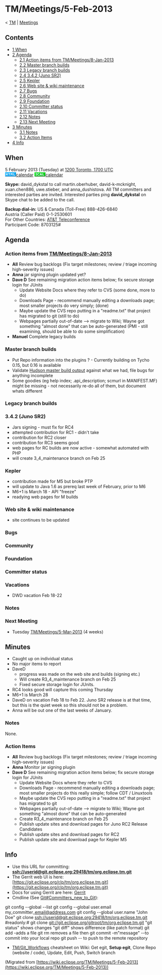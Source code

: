 

TM/Meetings/5-Feb-2013
======================

< [TM](./TM "TM")‎ | [Meetings](./Meetings "TM/Meetings")

Contents
--------

*   [1 When](#When)
*   [2 Agenda](#Agenda)
    *   [2.1 Action items from TM/Meetings/8-Jan-2013](#Action-items-from-TM.2FMeetings.2F8-Jan-2013)
    *   [2.2 Master branch builds](#Master-branch-builds)
    *   [2.3 Legacy branch builds](#Legacy-branch-builds)
    *   [2.4 3.4.2 (Juno SR2)](#3.4.2-.28Juno-SR2.29)
    *   [2.5 Kepler](#Kepler)
    *   [2.6 Web site & wiki maintenance](#Web-site-.26-wiki-maintenance)
    *   [2.7 Bugs](#Bugs)
    *   [2.8 Community](#Community)
    *   [2.9 Foundation](#Foundation)
    *   [2.10 Committer status](#Committer-status)
    *   [2.11 Vacations](#Vacations)
    *   [2.12 Notes](#Notes)
    *   [2.13 Next Meeting](#Next-Meeting)
*   [3 Minutes](#Minutes)
    *   [3.1 Notes](#Notes-2)
    *   [3.2 Action Items](#Action-Items)
*   [4 Info](#Info)

When
----

5 February 2013 (Tuesday) at [1200 Toronto, 1700 UTC](http://www.timeanddate.com/worldclock/fixedtime.html?msg=Eclipse+TM+February+Committer+Call&iso=20130205T12&p1=250&ah=1)  
![Html.gif](./images/Html.gif)[calendar](http://www.google.com/calendar/embed?src=vn70im36r00qeusu8nme50cils@group.calendar.google.com&ctz=Canada/Toronto) ![Ical.gif](./images/Ical.gif)[calendar](http://www.google.com/calendar/ical/vn70im36r00qeusu8nme50cils@group.calendar.google.com/public/basic.ics)

**Skype:** david\_dykstal to call martin.oberhuber, david-k-mcknight, xuan.chen886, uwe.stieber, and anna\_dushistova. All TM committers and interested parties are invited. Interested parties ping **david_dykstal** on Skype chat to be added to the call.

**Backup dial-in:** US & Canada (Toll-Free) 888-426-6840  
Austria (Caller Paid) 0-1-2530601  
For Other Countries: [AT&T Teleconference](https://www.teleconference.att.com/servlet/glbAccess?process=1&accessCode=8703125&accessNumber=2158616239)  
Participant Code: 8703125#

Agenda
------

### Action items from [TM/Meetings/8-Jan-2013](./8-Jan-2013 "TM/Meetings/8-Jan-2013")

*   **All** Review bug backlogs (Fix target milestones; review / triage incoming high-severity issues)
*   **Anna** jar signing plugin updated yet?
*   **Dave D** See remaining migration action items below; fix secure storage login for JUnits
    *   Update Website Docs where they refer to CVS (some done, more to do)
    *   Downloads Page - recommend manually editing a downloads page; most smaller projects do very simply; (done)
    *   Maybe update the CVS repo putting in a "readme.txt" that project has migrated to git (still to do)
    *   Webpages partially out-of-date --> migrate to Wiki; Wayne got something "almost done" that can be auto-generated (PMI - still examining, should be able to do some simplification)
*   **Manuel** Complete legacy builds

### Master branch builds

*   Put Repo information into the plugins ? - Currently building on Tycho 0.15, but 0.16 is available
*   Validate [Hudson master build output](https://hudson.eclipse.org/hudson/job/tm-master-nightly/) against what we had, file bugs for anything incomplete
*   Some goodies (eg help index; .api_description; scmurl in MANIFEST.MF) might be missing - not necessarily re-do all of them, but document whats different

### Legacy branch builds

### 3.4.2 (Juno SR2)

*   Jars signing - must fix for RC4
*   attempted contribution for RC1 - didn't take
*   contribution for RC2 closer
*   contribution for RC3 seems good
*   web pages for RC builds are now active - somewhat automated with PHP
*   will create 3\_4\_maintenance branch on Feb 25

### Kepler

*   contribution made for M5 but broke PTP
*   will update to Java 1.6 as prereq last week of February, prior to M6
*   M6+1 is March 18 - API "freeze"
*   readying web pages for M builds

### Web site & wiki maintenance

*   site continues to be updated

### Bugs

### Community

### Foundation

### Committer status

### Vacations

*   DWD vacation Feb 18-22

### Notes

### Next Meeting

*   Tuesday [TM/Meetings/5-Mar-2013](./5-Mar-2013 "TM/Meetings/5-Mar-2013") (4 weeks)

Minutes
-------

*   Caught up on individual status
*   No major items to report
*   DaveD
    *   progress was made on the web site and builds (signing etc.)
    *   Will create R3\_4\_maintenance branch on Feb 25
    *   Fixed secure storage login for JUnits.
*   RC4 looks good will capture this coming Thursday
*   M6+1 is March 28
*   DaveD on vacation Feb 18 to Feb 22. Juno SR2 release is at that time, but this is the quiet week so this should not be a problem.
*   Anna will be out one of the last weeks of January.

### Notes

None.

### Action Items

*   **All** Review bug backlogs (Fix target milestones; review / triage incoming high-severity issues)
*   **Anna** Monitor jar signing plugin
*   **Dave D** See remaining migration action items below; fix secure storage login for JUnits
    *   Update Website Docs where they refer to CVS
    *   Downloads Page - recommend manually editing a downloads page; most smaller projects do this really simple; follow CDT / Linuxtools
    *   Maybe update the CVS repo putting in a "readme.txt" that project has migrated to git
    *   Webpages partially out-of-date --> migrate to Wiki; Wayne got something "almost done" that can be auto-generated
    *   Create R3\_4\_maintenance branch on Feb 25
    *   Publish update sites and download pages for Juno RC2 Release Candidates
    *   Publish update sites and download pages for RC2
    *   Publish update site and download page for Kepler M5

Info
----

*   Use this URL for committing: **[ssh://userid@git.eclipse.org:29418/tm/org.eclipse.tm.git](ssh://userid@git.eclipse.org:29418/tm/org.eclipse.tm.git)**
*   The Gerrit web UI is here: [https://git.eclipse.org/r/p/tm/org.eclipse.tm.git](https://git.eclipse.org/r/p/tm/org.eclipse.tm.git)
*   Docs for using Gerrit are here: [Gerrit](https://wiki.eclipse.org/Gerrit "Gerrit")
*   Cmdline (See [Git#Committers\_new\_to_Git](https://wiki.eclipse.org/Git#Committers_new_to_Git "Git")):

  git config --global --list
  git config --global user.email my\_committer\_email@address.com
  git config --global user.name "John Doe"
  git clone [ssh://userid@git.eclipse.org:29418/tm/org.eclipse.tm.git](ssh://userid@git.eclipse.org:29418/tm/org.eclipse.tm.git)
  #readonly:# git clone [git://git.eclipse.org/gitroot/tm/org.eclipse.tm.git](git://git.eclipse.org/gitroot/tm/org.eclipse.tm.git)
  <make changes>
  "git status" shows changes
  "git diff" shows difference (like patch format)
  git add <filename> -adds a file
  git rm <filename> removes a file
  then git commit -m"message" --to commit into your local repo
  git push -- to push to the remote repository

*   [TM/Git_Workflows](./Git_Workflows "TM/Git Workflows") cheatsheet on Wiki: Get egit, **Setup egit**, Clone Repo (website / code), Update, Edit, Push, Switch branch


(Migrated from [https://wiki.eclipse.org/TM/Meetings/5-Feb-2013](https://wiki.eclipse.org/TM/Meetings/5-Feb-2013))